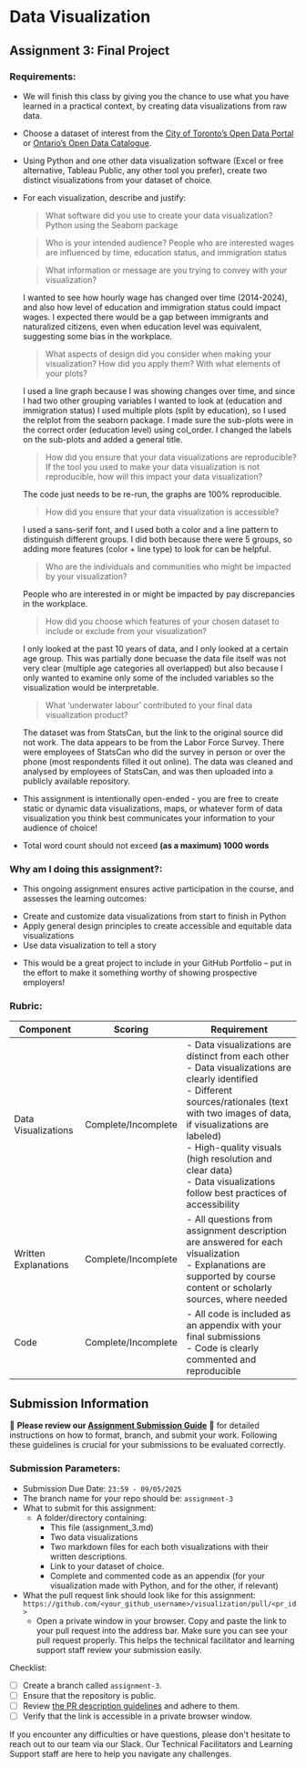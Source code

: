 # Data Visualization

## Assignment 3: Final Project

### Requirements:
- We will finish this class by giving you the chance to use what you have learned in a practical context, by creating data visualizations from raw data. 
- Choose a dataset of interest from the [City of Toronto’s Open Data Portal](https://www.toronto.ca/city-government/data-research-maps/open-data/) or [Ontario’s Open Data Catalogue](https://data.ontario.ca/). 
- Using Python and one other data visualization software (Excel or free alternative, Tableau Public, any other tool you prefer), create two distinct visualizations from your dataset of choice.  
- For each visualization, describe and justify: 
    > What software did you use to create your data visualization?
    Python using the Seaborn package

    > Who is your intended audience? 
    People who are interested wages are influenced by time, education status, and immigration status
    
    > What information or message are you trying to convey with your visualization? 
   
    I wanted to see how hourly wage has changed over time (2014-2024), and also how level of education and immigration status could impact wages. I expected there would be a gap between immigrants and naturalized citizens, even when education level was equivalent, suggesting some bias in the workplace.  
    
    > What aspects of design did you consider when making your visualization? How did you apply them? With what elements of your plots? 
    
    I used a line graph because I was showing changes over time, and since I had two other grouping variables I wanted to look at (education and immigration status) I used multiple plots (split by education), so I used the relplot from the seaborn package. I made sure the sub-plots were in the correct order (education level) using col_order. I changed the labels on the sub-plots and added a general title.
    
    > How did you ensure that your data visualizations are reproducible? If the tool you used to make your data visualization is not reproducible, how will this impact your data visualization? 
   
    The code just needs to be re-run, the graphs are 100% reproducible.
    
    > How did you ensure that your data visualization is accessible?  
    
    I used a sans-serif font, and I used both a color and a line pattern to distinguish different groups. I did both because there were 5 groups, so adding more features (color + line type) to look for can be helpful. 
    
    > Who are the individuals and communities who might be impacted by your visualization? 

    People who are interested in or might be impacted by pay discrepancies in the workplace.
    
    > How did you choose which features of your chosen dataset to include or exclude from your visualization? 

    I only looked at the past 10 years of data, and I only looked at a certain age group. This was partially done becuase the data file itself was not very clear (multiple age categories all overlapped) but also because I only wanted to examine only some of the included variables so the visualization would be interpretable.
    
    > What ‘underwater labour’ contributed to your final data visualization product?

    The dataset was from StatsCan, but the link to the original source did not work. The data appears to be from the Labor Force Survey. There were employees of StatsCan who did the survey in person or over the phone (most respondents filled it out online). The data was cleaned and analysed by employees of StatsCan, and was then uploaded into a publicly available repository. 

- This assignment is intentionally open-ended - you are free to create static or dynamic data visualizations, maps, or whatever form of data visualization you think best communicates your information to your audience of choice! 
- Total word count should not exceed **(as a maximum) 1000 words** 
 
### Why am I doing this assignment?:  
- This ongoing assignment ensures active participation in the course, and assesses the learning outcomes: 
* Create and customize data visualizations from start to finish in Python
* Apply general design principles to create accessible and equitable data visualizations
* Use data visualization to tell a story  
- This would be a great project to include in your GitHub Portfolio – put in the effort to make it something worthy of showing prospective employers!

### Rubric:

| Component         | Scoring  | Requirement                                                                 |
|-------------------|----------|-----------------------------------------------------------------------------|
| Data Visualizations | Complete/Incomplete | - Data visualizations are distinct from each other<br>- Data visualizations are clearly identified<br>- Different sources/rationales (text with two images of data, if visualizations are labeled)<br>- High-quality visuals (high resolution and clear data)<br>- Data visualizations follow best practices of accessibility |
| Written Explanations | Complete/Incomplete | - All questions from assignment description are answered for each visualization<br>- Explanations are supported by course content or scholarly sources, where needed |
| Code              | Complete/Incomplete | - All code is included as an appendix with your final submissions<br>- Code is clearly commented and reproducible |

## Submission Information

🚨 **Please review our [Assignment Submission Guide](https://github.com/UofT-DSI/onboarding/blob/main/onboarding_documents/submissions.md)** 🚨 for detailed instructions on how to format, branch, and submit your work. Following these guidelines is crucial for your submissions to be evaluated correctly.

### Submission Parameters:
* Submission Due Date: `23:59 - 09/05/2025`
* The branch name for your repo should be: `assignment-3`
* What to submit for this assignment:
    * A folder/directory containing:
        * This file (assignment_3.md)
        * Two data visualizations 
        * Two markdown files for each both visualizations with their written descriptions.
        * Link to your dataset of choice.
        * Complete and commented code as an appendix (for your visualization made with Python, and for the other, if relevant) 
* What the pull request link should look like for this assignment: `https://github.com/<your_github_username>/visualization/pull/<pr_id>`
    * Open a private window in your browser. Copy and paste the link to your pull request into the address bar. Make sure you can see your pull request properly. This helps the technical facilitator and learning support staff review your submission easily.

Checklist:
- [ ] Create a branch called `assignment-3`.
- [ ] Ensure that the repository is public.
- [ ] Review [the PR description guidelines](https://github.com/UofT-DSI/onboarding/blob/main/onboarding_documents/submissions.md#guidelines-for-pull-request-descriptions) and adhere to them.
- [ ] Verify that the link is accessible in a private browser window.

If you encounter any difficulties or have questions, please don't hesitate to reach out to our team via our Slack. Our Technical Facilitators and Learning Support staff are here to help you navigate any challenges.
